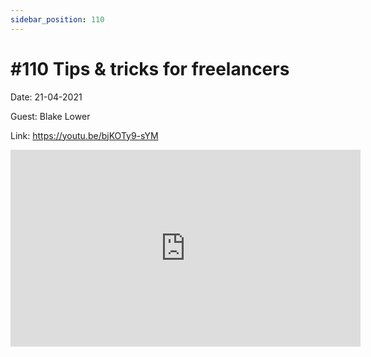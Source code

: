 ```yaml
---
sidebar_position: 110
---
```


# #110 Tips & tricks for freelancers

Date: 21-04-2021

Guest: Blake Lower

Link: https://youtu.be/bjKOTy9-sYM

<iframe width="560" height="315" src="https://www.youtube.com/embed/bjKOTy9-sYM" title="YouTube video player" frameborder="0" allow="accelerometer; autoplay; clipboard-write; encrypted-media; gyroscope; picture-in-picture; web-share" allowfullscreen></iframe>